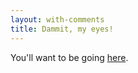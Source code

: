 ```yaml
---
layout: with-comments
title: Dammit, my eyes!
---
```


You'll want to be going [here](/dammit-my-eyes/).

